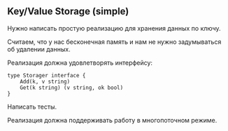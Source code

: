 ## Key/Value Storage (simple)

Нужно написать простую реализацию для хранения данных по ключу.

Cчитаем, что у нас бесконечная память и нам не нужно задумываться об удалении данных.

Реализация должна удовлетворять интерфейсу:

```golang
type Storager interface {
    Add(k, v string)
    Get(k string) (v string, ok bool)
}
```

Написать тесты.

Реализация должна поддерживать работу в многопоточном режиме.

